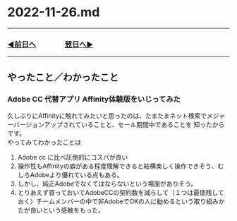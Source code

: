 # 2022-11-26.md

---

### [◀️前日へ](https://github.com/yuasys/chatty-journal/blob/main/2022/11/2022-11-25.md)&emsp;&emsp;&emsp;&emsp;[翌日へ▶️](https://github.com/yuasys/chatty-journal/blob/main/2022/11/2022-11-27.md)

---

## やったこと／わかったこと

### Adobe CC 代替アプリ Affinity体験版をいじってみた

久しぶりにAffinityに触れてみたいと思ったのは、たまたまネット検索でメジャーバージョンアップされていることと、セール期間中であることを
知ったからです。  
やってみてわかったことは

1. Adobe cc に比べ圧倒的にコスパが良い
2. 操作性もAffinityの癖がある程度理解できると結構楽しく操作できそう、むしろAdobeより優れている点もある。
3. しかし、純正Adobeでなくてはならないという場面がありそう。
4. とりあえず買っておいてAdobeCCの契約数を減らして（１つは最低残しておく）チームメンバーの中で非AdobeでOKの人に勧めるという取り組みかたが良いという感触をもった。
